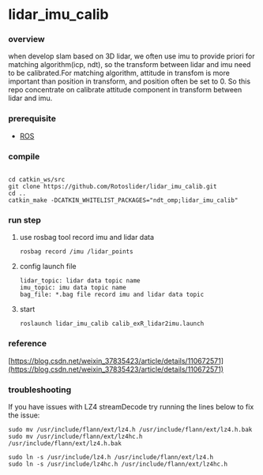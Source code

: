 # lidar_imu_calib

### overview

when develop slam based on 3D lidar, we often use imu to provide priori for matching algorithm(icp, ndt), so the transform between lidar and imu need to be calibrated.For matching algorithm, attitude in transfom is more important than position in transform, and position often be set to 0. So this repo concentrate on calibrate attitude component in transform between lidar and imu.

### prerequisite 

- [ROS](http://wiki.ros.org/kinetic/Installation/Ubuntu)
### compile
```
  
cd catkin_ws/src
git clone https://github.com/Rotoslider/lidar_imu_calib.git
cd ..
catkin_make -DCATKIN_WHITELIST_PACKAGES="ndt_omp;lidar_imu_calib"
```
### run step

1. use rosbag tool record imu and lidar data

   ```
   rosbag record /imu /lidar_points
   ```

2. config launch file

   ```
   lidar_topic: lidar data topic name
   imu_topic: imu data topic name
   bag_file: *.bag file record imu and lidar data topic
   ```


3. start

   ```
   roslaunch lidar_imu_calib calib_exR_lidar2imu.launch
   ```
### reference
[https://blog.csdn.net/weixin_37835423/article/details/110672571](https://blog.csdn.net/weixin_37835423/article/details/110672571)
   
### troubleshooting
If you have issues with LZ4 streamDecode try running the lines below to fix the issue:

   ```
sudo mv /usr/include/flann/ext/lz4.h /usr/include/flann/ext/lz4.h.bak
sudo mv /usr/include/flann/ext/lz4hc.h /usr/include/flann/ext/lz4.h.bak

sudo ln -s /usr/include/lz4.h /usr/include/flann/ext/lz4.h
sudo ln -s /usr/include/lz4hc.h /usr/include/flann/ext/lz4hc.h

   ```
   

